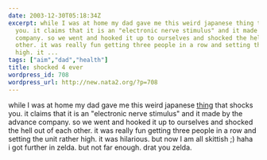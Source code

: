 ```yaml
---
date: 2003-12-30T05:18:34Z
excerpt: while I was at home my dad gave me this weird japanese thing that shocks
  you. it claims that it is an "electronic nerve stimulus" and it made by the advance
  company. so we went and hooked it up to ourselves and shocked the hell out of each
  other. it was really fun getting three people in a row and setting the unit rather
  high. it ...
tags: ["aim","dad","health"]
title: shocked 4 ever
wordpress_id: 708
wordpress_url: http://new.nata2.org/?p=708
---
```


while I was at home my dad gave me this weird japanese <A href="http://www.advance.jp/english/homehealth/grantz.html">thing</a> that shocks you. it claims that it is an "electronic nerve stimulus" and it made by the advance company. so we went and hooked it up to ourselves and shocked the hell out of each other. it was really fun getting three people in a row and setting the unit rather high. it was hilarious. but now I am all skittish ;) haha<br/>i got further in zelda. but not far enough. drat you zelda. 
